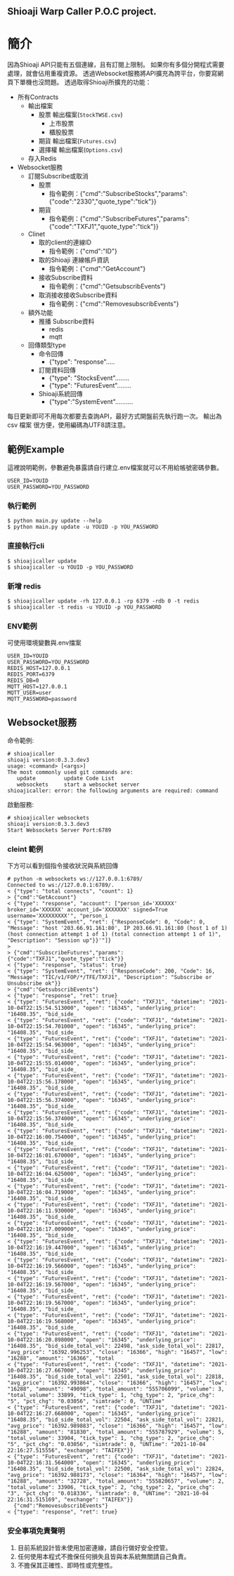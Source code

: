 Shioaji Warp Caller P.O.C project.
----------------------------
# 簡介
因為Shioaji API只能有五個連線，且有訂閱上限制。 如果你有多個分開程式需要處理，就會佔用重複資源。
透過Websocket服務將API擴充為誇平台，你要寫網頁下單機也沒問題。
透過取得Shioaji所擴充的功能：
* 所有Contracts
    * 輸出檔案
        * 股票 輸出檔案(`StockTWSE.csv`)
          * 上市股票
          * 櫃股股票
        * 期貨 輸出檔案(`Futures.csv`)
        * 選擇權 輸出檔案(`Options.csv`)
    * 存入Redis
* Websocket服務
    * 訂閱Subscribe或取消
        * 股票
            * 指令範例：{"cmd":"SubscribeStocks","params":{"code":"2330","quote_type":"tick"}}
        * 期貨 
            * 指令範例：{"cmd":"SubscribeFutures","params":{"code":"TXFJ1","quote_type":"tick"}}
    * Clinet 
        * 取的client的連線ID
            * 指令範例：{"cmd":"ID"}
        * 取的Shioaji 連線帳戶資訊
            * 指令範例：{"cmd":"GetAccount"}
        * 接收Subscribe資料
            * 指令範例：{"cmd":"GetsubscribEvents"}
        * 取消接收接收Subscribe資料
            * 指令範例：{"cmd":"RemovesubscribEvents"}
    * 額外功能
        * 推播 Subscribe資料
            * redis
            * mqtt
    * 回傳類型type
        * 命令回傳
            * {"type": "response".....
        * 訂閱資料回傳
            * {"type": "StocksEvent"........
            * {"type": "FuturesEvent"........
        * Shioaji系統回傳
            * {"type":"SystemEvent"..........

每日更新即可不用每次都要去查詢API，最好方式開盤前先執行跑一次。
輸出為csv 檔案 很方便，使用編碼為UTF8請注意。
## 範例Example
這裡說明範例，參數避免暴露請自行建立.env檔案就可以不用給帳號密碼參數。

```
USER_ID=YOUID
USER_PASSWORD=YOU_PASSWORD
```
### 執行範例
```
$ python main.py update --help
$ python main.py update -u YOUID -p YOU_PASSWORD
```
### 直接執行cli
```
$ shioajicaller update
$ shioajicaller -u YOUID -p YOU_PASSWORD
```
### 新增 redis
```
$ shioajicaller update -rh 127.0.0.1 -rp 6379 -rdb 0 -t redis
$ shioajicaller -t redis -u YOUID -p YOU_PASSWORD
```
### ENV範例

可使用環境變數與.env擋案

```
USER_ID=YOUID
USER_PASSWORD=YOU_PASSWORD
REDIS_HOST=127.0.0.1
REDIS_PORT=6379
REDIS_DB=0
MQTT_HOST=127.0.0.1
MQTT_USER=user
MQTT_PASSWORD=password
```
## Websocket服務

命令範例:
```
# shioajicaller
shioaji version:0.3.3.dev3
usage: <command> [<args>]
The most commonly used git commands are:
   update         update Code List
   websockets     start a websocket server
shioajicaller: error: the following arguments are required: command
```

啟動服務:
```
# shioajicaller websockets
shioaji version:0.3.3.dev3
Start Websockets Server Port:6789
```

### cleint 範例

下方可以看到個指令接收狀況與系統回傳
```
# python -m websockets ws://127.0.0.1:6789/
Connected to ws://127.0.0.1:6789/.
< {"type": "total connects", "count": 1}
> {"cmd":"GetAccount"}
< {"type": "response", "account": ["person_id='XXXXXX' broker_id='XXXXXX' account_id='XXXXXXX' signed=True username='XXXXXXXXX'", "person_i
< {"type": "SystemEvent", "ret": {"ResponseCode": 0, "Code": 0, "Message": "host '203.66.91.161:80', IP 203.66.91.161:80 (host 1 of 1) (host connection attempt 1 of 1) (total connection attempt 1 of 1)", "Description": "Session up"}}'"]}
>
> {"cmd":"SubscribeFutures","params":{"code":"TXFJ1","quote_type":"tick"}}
< {"type": "response", "status": true}
< {"type": "SystemEvent", "ret": {"ResponseCode": 200, "Code": 16, "Message": "TIC/v1/FOP/*/TFE/TXFJ1", "Description": "Subscribe or Unsubscribe ok"}}
> {"cmd":"GetsubscribEvents"}
< {"type": "response", "ret": true}
< {"type": "FuturesEvent", "ret": {"code": "TXFJ1", "datetime": "2021-10-04T22:15:54.513000", "open": "16345", "underlying_price": "16408.35", "bid_side_
< {"type": "FuturesEvent", "ret": {"code": "TXFJ1", "datetime": "2021-10-04T22:15:54.701000", "open": "16345", "underlying_price": "16408.35", "bid_side_
< {"type": "FuturesEvent", "ret": {"code": "TXFJ1", "datetime": "2021-10-04T22:15:54.963000", "open": "16345", "underlying_price": "16408.35", "bid_side_
< {"type": "FuturesEvent", "ret": {"code": "TXFJ1", "datetime": "2021-10-04T22:15:55.014000", "open": "16345", "underlying_price": "16408.35", "bid_side_
< {"type": "FuturesEvent", "ret": {"code": "TXFJ1", "datetime": "2021-10-04T22:15:56.178000", "open": "16345", "underlying_price": "16408.35", "bid_side_
< {"type": "FuturesEvent", "ret": {"code": "TXFJ1", "datetime": "2021-10-04T22:15:56.374000", "open": "16345", "underlying_price": "16408.35", "bid_side_
< {"type": "FuturesEvent", "ret": {"code": "TXFJ1", "datetime": "2021-10-04T22:15:56.374000", "open": "16345", "underlying_price": "16408.35", "bid_side_
< {"type": "FuturesEvent", "ret": {"code": "TXFJ1", "datetime": "2021-10-04T22:16:00.754000", "open": "16345", "underlying_price": "16408.35", "bid_side_
< {"type": "FuturesEvent", "ret": {"code": "TXFJ1", "datetime": "2021-10-04T22:16:01.670000", "open": "16345", "underlying_price": "16408.35", "bid_side_
< {"type": "FuturesEvent", "ret": {"code": "TXFJ1", "datetime": "2021-10-04T22:16:04.625000", "open": "16345", "underlying_price": "16408.35", "bid_side_
< {"type": "FuturesEvent", "ret": {"code": "TXFJ1", "datetime": "2021-10-04T22:16:04.719000", "open": "16345", "underlying_price": "16408.35", "bid_side_
< {"type": "FuturesEvent", "ret": {"code": "TXFJ1", "datetime": "2021-10-04T22:16:11.930000", "open": "16345", "underlying_price": "16408.35", "bid_side_
< {"type": "FuturesEvent", "ret": {"code": "TXFJ1", "datetime": "2021-10-04T22:16:17.009000", "open": "16345", "underlying_price": "16408.35", "bid_side_
< {"type": "FuturesEvent", "ret": {"code": "TXFJ1", "datetime": "2021-10-04T22:16:19.447000", "open": "16345", "underlying_price": "16408.35", "bid_side_
< {"type": "FuturesEvent", "ret": {"code": "TXFJ1", "datetime": "2021-10-04T22:16:19.566000", "open": "16345", "underlying_price": "16408.35", "bid_side_
< {"type": "FuturesEvent", "ret": {"code": "TXFJ1", "datetime": "2021-10-04T22:16:19.567000", "open": "16345", "underlying_price": "16408.35", "bid_side_
< {"type": "FuturesEvent", "ret": {"code": "TXFJ1", "datetime": "2021-10-04T22:16:19.567000", "open": "16345", "underlying_price": "16408.35", "bid_side_
< {"type": "FuturesEvent", "ret": {"code": "TXFJ1", "datetime": "2021-10-04T22:16:19.568000", "open": "16345", "underlying_price": "16408.35", "bid_side_
< {"type": "FuturesEvent", "ret": {"code": "TXFJ1", "datetime": "2021-10-04T22:16:20.898000", "open": "16345", "underlying_price": "16408.35", "bid_side_total_vol": 22498, "ask_side_total_vol": 22817, "avg_price": "16392.996253", "close": "16366", "high": "16457", "low": "16288", "amount": "16366", "total
< {"type": "FuturesEvent", "ret": {"code": "TXFJ1", "datetime": "2021-10-04T22:16:27.667000", "open": "16345", "underlying_price": "16408.35", "bid_side_total_vol": 22501, "ask_side_total_vol": 22818, "avg_price": "16392.993864", "close": "16366", "high": "16457", "low": "16288", "amount": "49098", "total_amount": "555706099", "volume": 3, "total_volume": 33899, "tick_type": 1, "chg_type": 2, "price_chg": "5", "pct_chg": "0.03056", "simtrade": 0, "UNTime"
< {"type": "FuturesEvent", "ret": {"code": "TXFJ1", "datetime": "2021-10-04T22:16:27.668000", "open": "16345", "underlying_price": "16408.35", "bid_side_total_vol": 22504, "ask_side_total_vol": 22821, "avg_price": "16392.989883", "close": "16366", "high": "16457", "low": "16288", "amount": "81830", "total_amount": "555787929", "volume": 5, "total_volume": 33904, "tick_type": 1, "chg_type": 2, "price_chg": "5", "pct_chg": "0.03056", "simtrade": 0, "UNTime": "2021-10-04 22:16:27.515556", "exchange": "TAIFEX"}}
< {"type": "FuturesEvent", "ret": {"code": "TXFJ1", "datetime": "2021-10-04T22:16:31.564000", "open": "16345", "underlying_price": "16408.35", "bid_side_total_vol": 22500, "ask_side_total_vol": 22824, "avg_price": "16392.988173", "close": "16364", "high": "16457", "low": "16288", "amount": "32728", "total_amount": "555820657", "volume": 2, "total_volume": 33906, "tick_type": 2, "chg_type": 2, "price_chg": "3", "pct_chg": "0.018336", "simtrade": 0, "UNTime": "2021-10-04 22:16:31.515169", "exchange": "TAIFEX"}}
  {"cmd":"RemovesubscribEvents"}
< {"type": "response", "ret": true}
```



### 安全事項免責聲明

1. 目前系統設計皆未使用加密連線，請自行做好安全控管。
2. 任何使用本程式不擔保任何損失且皆與本系統無關請自己負責。
3. 不擔保其正確性、即時性或完整性。 
